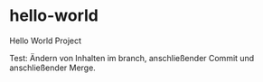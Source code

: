 # hello-world
Hello World Project

Test: Ändern von Inhalten im branch, anschließender Commit und anschließender Merge. 
